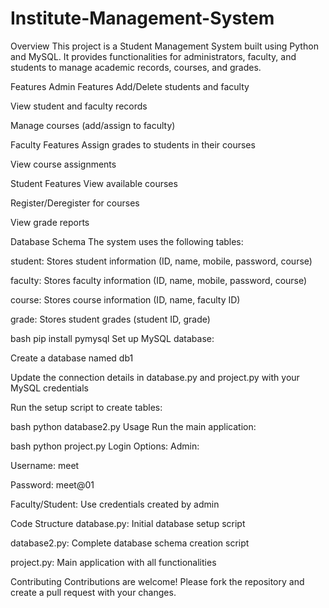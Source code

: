 # Institute-Management-System
Overview
This project is a Student Management System built using Python and MySQL. It provides functionalities for administrators, faculty, and students to manage academic records, courses, and grades.

Features
Admin Features
Add/Delete students and faculty

View student and faculty records

Manage courses (add/assign to faculty)

Faculty Features
Assign grades to students in their courses

View course assignments

Student Features
View available courses

Register/Deregister for courses

View grade reports

Database Schema
The system uses the following tables:

student: Stores student information (ID, name, mobile, password, course)

faculty: Stores faculty information (ID, name, mobile, password, course)

course: Stores course information (ID, name, faculty ID)

grade: Stores student grades (student ID, grade)

bash
pip install pymysql
Set up MySQL database:

Create a database named db1

Update the connection details in database.py and project.py with your MySQL credentials

Run the setup script to create tables:

bash
python database2.py
Usage
Run the main application:

bash
python project.py
Login Options:
Admin:

Username: meet

Password: meet@01

Faculty/Student: Use credentials created by admin

Code Structure
database.py: Initial database setup script

database2.py: Complete database schema creation script

project.py: Main application with all functionalities

Contributing
Contributions are welcome! Please fork the repository and create a pull request with your changes.
